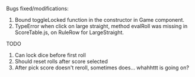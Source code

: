 Bugs fixed/modifications:

1. Bound toggleLocked function in the constructor in Game component.
2. TypeError when click on large straight, method evalRoll was missing in ScoreTable.js, on RuleRow for LargeStraight.

TODO 
1. Can lock dice before first roll
2. Should reset rolls after score selected
3. After pick score doesn't reroll, sometimes does... whahhttt is going on?
